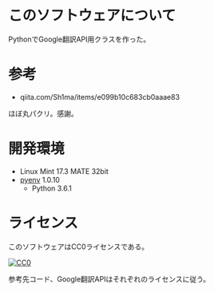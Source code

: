 ﻿# このソフトウェアについて

PythonでGoogle翻訳API用クラスを作った。

# 参考

* qiita.com/Sh1ma/items/e099b10c683cb0aaae83

ほぼ丸パクリ。感謝。

# 開発環境

* Linux Mint 17.3 MATE 32bit
* [pyenv](https://github.com/pylangstudy/201705/blob/master/27/Python%E5%AD%A6%E7%BF%92%E7%92%B0%E5%A2%83%E3%82%92%E7%94%A8%E6%84%8F%E3%81%99%E3%82%8B.md) 1.0.10
    * Python 3.6.1

# ライセンス

このソフトウェアはCC0ライセンスである。

[![CC0](http://i.creativecommons.org/p/zero/1.0/88x31.png "CC0")](http://creativecommons.org/publicdomain/zero/1.0/deed.ja)

参考先コード、Google翻訳APIはそれぞれのライセンスに従う。


